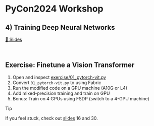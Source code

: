 # PyCon2024 Workshop

## 4) Training Deep Neural Networks

[🔗 Slides](https://sebastianraschka.com/pdf/pycon2024/04-accelerating-pytorch_compressed.pdf)

&nbsp;

## Exercise: Finetune a Vision Transformer


1. Open and inspect [exercise/01_pytorch-vit.py](exercise/01_pytorch-vit.py) 
2. Convert `01_pytorch-vit.py` to using Fabric
3. Run the modified code on a GPU machine (A10G or L4)
4. Add mixed-precision training and train on GPU
5. Bonus: Train on 4 GPUs using FSDP (switch to a 4-GPU machine)

> [!TIP]
> If you feel stuck, check out [slides](https://sebastianraschka.com/pdf/pycon2024/04-accelerating-pytorch_compressed.pdf) 16 and 30.
